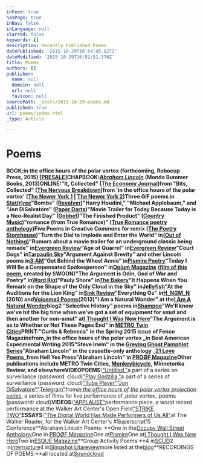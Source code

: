 ```yaml
---
inFeed: true
hasPage: true
inNav: false
inLanguage: null
starred: false
keywords: []
description: Recently Published Poems
datePublished: '2015-10-29T16:54:45.827Z'
dateModified: '2015-10-29T16:52:51.376Z'
title: Poems
authors: []
publisher:
  name: null
  domain: null
  url: null
  favicon: null
sourcePath: _posts/2015-10-29-poems.md
published: true
url: poems/index.html
_type: Article

---
```

# Poems

**BOOK:**in the office hours of the polar vortex (forthcoming, Robocup Press, 2015) \[[PRESALE][0]\]**CHAPBOOK:**_[Abraham Lincoln][1]_ (Mondo Bummer Books, 2013)**ONLINE:**"It, Collected" ([The Economy Journal][2])from "Bits, Collected" ([The Nervous Breakdown][3])from 'in the office hours of the polar vortex' ([The Newer York 1][4] | [The Newer York 2][5])Three GIF poems in [Stat(r)rec][6]"Bombs" ([Revolver][7])"Harry Houdini," "Michael Applebaum," and "Jon DiSalvatore" ([Paper Darts][8])"Movie Trailer for Today Because Today is a Neo-Realist Day" ([Gobbet][9])"The Finished Product" ([Country Music][10])"romance (from True Romance)" ([True Romance poetry anthology][11])Five Poems in Creative Commons for remix ([The Poetry Storehouse][12])"Turn the Dial to Implode and Enter the World" in[(Out of Nothing)][13]"Rumors about a movie trailer for an underground classic being remade" in[Evergreen Review][14]"Age of Quarrel" in[Evergreen Review][15]"Court Dogs" in[Tarpaulin Sky][16]"Argument Against Brevity" and other Lincoln poems in[3:AM][17]"Get Behind the Wheel Annie" in[Pismire Poetry][18]"Today I Will Be a Compensated Spokesperson" in[Opium Magazine][19] ([film of this poem][20], created by SWOON)"The Argument is Odin, God of War and Poetry" in[Word Riot][21]"Pauly Shore" in[The Bakery][22]"It Happens When You Remark on the Shape of the Only Cloud in the Sky" in[Jellyfish][23]"At the Auditions for the Lion King" in[Sink Review][24]"Everything Oz" in[H\_NGM\_N][25] (2010) and[Voicemail Poems][26](2013)"I Am a Natural Wonder" at the[I Am A Natural Wonder][27]blog2 "Selective History" poems in[Shampoo][28]"We'll know we've hit the big time when we've got a set of equipment for smut and then another for non-smut" at[I Thought I Was New Here][29]"The Argument is as to Whether or Not These Pages End" in [METRO Twin Cities][30]**PRINT:**"Curtis & Rebecca" in the Spring 2015 issue of Fence Magazinefrom_in the office hours of the polar vortex _in Best American Experimental Writing 2015"Steve Irwin" in the [Greying Ghost Pamphlet Series][31]"Abraham Lincoln" in the cassette-only anthology _[21 Love Poems][32]_from Hell Yes Press"Abraham Lincoln" in [PROØF Magazine][33]Other publications include METRO Twin Cities, [Monkeybicycle][34], Minnetonka Review, and elsewhere**VIDEOPOEMS:**["Untitled,"][35]a part of a series on surveillance (password: cloud)["Play Godzilla,"][36]a part of a series of surveillance (password: cloud)["Tuba Player"][37]["Jon DiSalvatore"][38]["Telegram"][39]from[_in the office hours of the polar vortex projection series_][40], a series of films for live performance of_polar vortex_ poems (password: cloud)**VIDEOS:**["APPLAUSE"][41]performance piece, a world record performance at the Walker Art Center's Open Field["STRIKE TWO"][42]**ESSAYS:**["The Digital World Has Made Performers of Us All"][43]at The Walker Reader, for the Walker Art Center's \#Superscript15 Conference**Abraham Lincoln Poems: **One in the[Occupy Wall Street Anthology][44]One in [PROØF Magazine][45]One at[Pismire][46]One at[I Thought I Was New Here][29]Two in[ESQUE Magazine][47]**Group Activity Poems:**4 in[SCUD][48]2 in[Interrupture][49]4 in[Slingshot Litareview][50]more listed at the[blog][51]**RECORDINGS OF POEMS:**all located at[Soundcloud][52]

[0]: http://bit.ly/1Ma77L6
[1]: http://mondobummer.blogspot.com/2013/04/abraham-lincoln-by-dustin-luke-nelson.html
[2]: http://bit.ly/1zdMTPL
[3]: http://bit.ly/1voa7Qg
[4]: http://bit.ly/1fQtieo
[5]: http://bit.ly/1h94oSJ
[6]: http://bit.ly/1h7kvUz
[7]: http://bit.ly/XH7KKh
[8]: http://bit.ly/RkJSt3
[9]: http://gobbetmag.wordpress.com/2013/07/17/dustin-luke-nelson-1-poem/
[10]: http://bit.ly/1ACd9js
[11]: http://bit.ly/1s17BPE
[12]: http://poetrystorehouse.com/2014/02/01/dustin-luke-nelson-poems/
[13]: http://outofnothing.org/213/work/nelson.html
[14]: http://bit.ly/1jFrinJ
[15]: http://bit.ly/1gzLmtR
[16]: http://www.tarpaulinsky.com/2012/12/poem-dustin-luke-nelson/
[17]: http://www.3ammagazine.com/3am/argument-against-brevity-other-poems/
[18]: http://www.pismirepoetry.org/Dustin_Nelson_2.html
[19]: http://bit.ly/1iysmdz
[20]: http://bit.ly/1IIdKXE
[21]: http://www.wordriot.org/archives/3605
[22]: http://bit.ly/1fZjmtA
[23]: http://bit.ly/1jFqTBw
[24]: http://sinkreview.org/poetry/at-the-auditions-for-the-lion-king/
[25]: http://www.h-ngm-n.com/h_ngm_n12/dustin-luke-nelson.html
[26]: http://www.voicemailpoems.org/post/55020153418/dustin-luke-nelson-called-in-from-astoria-ny
[27]: http://anaturalwonder.wordpress.com/2011/01/24/dustin-luke-nelson/
[28]: http://bit.ly/1rxes05
[29]: http://bit.ly/1rxeNQk
[30]: http://metromag.com/article/arts/literature/word-argument-whether-or-not-these-pages-end
[31]: http://greyingghost.tumblr.com/pamphlets
[32]: http://hellyespress.blogspot.com/2012/03/now-available-limited-release-21-love.html
[33]: http://provegallery.com/proof.html
[34]: http://monkeybicycle.net/store/issue8/
[35]: http://bit.ly/1IRHfW5
[36]: http://bit.ly/17ePTi6
[37]: http://bit.ly/1mnDo9w
[38]: http://bit.ly/1fma8iZ
[39]: http://bit.ly/1yVDCGG
[40]: http://bit.ly/1IRH65h
[41]: http://bit.ly/1upQ8lE
[42]: http://bit.ly/1AGmCsM
[43]: http://bit.ly/1F0CpzT
[44]: http://bit.ly/1iyr5mS
[45]: http://bit.ly/1hp0LIr
[46]: http://bit.ly/1j12FmM
[47]: http://esquemag.org/2012/02/04/dustin-luke-nelson/
[48]: http://www.scudmagazine.com/2011/12/dustin-luke-nelson-4-poems.html
[49]: http://bit.ly/OSMddl
[50]: http://bit.ly/1hoY9u8
[51]: http://blogsareaboutego.blogspot.com/
[52]: https://soundcloud.com/dustin-luke-nelson